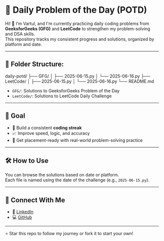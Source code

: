 # 🧠 Daily Problem of the Day (POTD)

Hi! 👋 I'm Vartul, and I'm currently practicing daily coding problems from **GeeksforGeeks (GFG)** and **LeetCode** to strengthen my problem-solving and DSA skills.  
This repository tracks my consistent progress and solutions, organized by platform and date.

---

## 📁 Folder Structure:

daily-potd/
├── GFG/
│ ├── 2025-06-15.py
│ └── 2025-06-16.py
├── LeetCode/
│ ├── 2025-06-15.py
│ └── 2025-06-16.py
└── README.md

- `GFG/`: Solutions to GeeksforGeeks Problem of the Day
- `LeetCode/`: Solutions to LeetCode Daily Challenge

---

## 🚀 Goal

- 📅 Build a consistent **coding streak**
- 📈 Improve speed, logic, and accuracy
- 🧩 Get placement-ready with real-world problem-solving practice

---

## 🛠️ How to Use

You can browse the solutions based on date or platform.  
Each file is named using the date of the challenge (e.g., `2025-06-15.py`).

---

## 🔗 Connect With Me

- 💼 [LinkedIn](https://www.linkedin.com/in/vartulChanana)
- 💻 [GitHub](https://github.com/vartulChanana)

---

⭐️ Star this repo to follow my journey or fork it to start your own!


